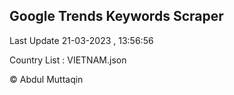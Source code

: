 

## Google Trends Keywords Scraper 
 
Last Update 21-03-2023 , 13:56:56

Country List :
VIETNAM.json



© Abdul Muttaqin 
